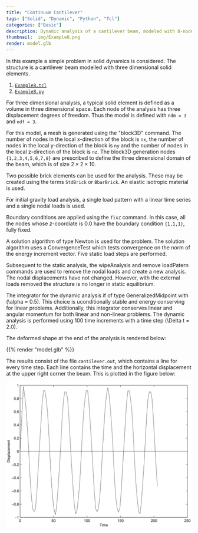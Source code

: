 ```yaml
---
title: "Continuum Cantilever"
tags: ["Solid", "Dynamic", "Python", "Tcl"]
categories: ["Basic"]
description: Dynamic analysis of a cantilever beam, modeled with 8-node brick elements.
thumbnail:  img/Example8.png
render: model.glb
---
```


In this example a simple problem in solid dynamics is considered. The
structure is a cantilever beam modelled with three dimensional solid
elements.

1.  [`Example8.tcl`](src/Example8.tcl)
1.  [`Example8.py`](src/Example8.py)

For three dimensional analysis, a typical solid element is defined as a
volume in three dimensional space. Each node of the analysis has three
displacement degrees of freedom. Thus the model is defined with
`ndm = 3` and `ndf = 3`.

For this model, a mesh is generated using the "block3D" command. The
number of nodes in the local x-direction of the block is `nx`, the
number of nodes in the local y-direction of the block is `ny` and the
number of nodes in the local z-direction of the block is `nz`. The
block3D generation nodes `{1,2,3,4,5,6,7,8}` are prescribed to define the
three dimensional domain of the beam, which is of size
$2 \times 2 \times 10$.

Two possible brick elements can be used for the analysis. These may be
created using the terms `StdBrick` or `BbarBrick`. An elastic isotropic
material is used.

For initial gravity load analysis, a single load pattern with a linear
time series and a single nodal loads is used.

Boundary conditions are applied using the `fixZ` command. In this case,
all the nodes whose $z$-coordiate is $0.0$ have the boundary condition
`{1,1,1}`, fully fixed.

A solution algorithm of type Newton is used for the problem. The
solution algorithm uses a ConvergenceTest which tests convergence on the
norm of the energy increment vector. Five static load steps are
performed.

Subsequent to the static analysis, the wipeAnalysis and remove
loadPatern commands are used to remove the nodal loads and create a new
analysis. The nodal displacements have not changed. However, with the
external loads removed the structure is no longer in static equilibrium.

The integrator for the dynamic analysis if of type GeneralizedMidpoint
with \(\alpha = 0.5\). This choice is uconditionally stable and energy
conserving for linear problems. Additionally, this integrator conserves
linear and angular momentum for both linear and non-linear problems. The
dynamic analysis is performed using $100$ time increments with a time
step \(\Delta t = 2.0\).

The deformed shape at the end of the analysis is rendered below:

{{% render "model.glb" %}}

The results consist of the file `cantilever.out`, which contains a line
for every time step. Each line contains the time and the horizontal
displacement at the upper right corner the beam. 
This is plotted in the figure below:

![Displacement vs. Time for Upper Right Corner of Beam](img/cantilever.svg)

